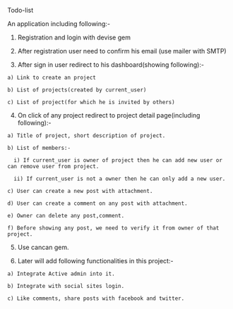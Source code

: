 Todo-list

An application including following:-

  1) Registration and login with devise gem

  2) After registration user need to confirm his email (use mailer with SMTP)

  3) After sign in user redirect to his dashboard(showing following):-
    
    a) Link to create an project
    
    b) List of projects(created by current_user)
    
    c) List of project(for which he is invited by others)

  4) On click of any project redirect to project detail page(including following):-
    
    a) Title of project, short description of project.
    
    b) List of members:-
    
      i) If current_user is owner of project then he can add new user or can remove user from project.
    
      ii) If current_user is not a owner then he can only add a new user.
    
    c) User can create a new post with attachment.
    
    d) User can create a comment on any post with attachment.
    
    e) Owner can delete any post,comment.
    
    f) Before showing any post, we need to verify it from owner of that project.

  5) Use cancan gem.

  6) Later will add following functionalities in this project:-
    
    a) Integrate Active admin into it.
    
    b) Integrate with social sites login.
    
    c) Like comments, share posts with facebook and twitter.
